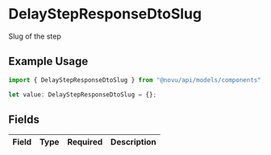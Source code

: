 # DelayStepResponseDtoSlug

Slug of the step

## Example Usage

```typescript
import { DelayStepResponseDtoSlug } from "@novu/api/models/components";

let value: DelayStepResponseDtoSlug = {};
```

## Fields

| Field       | Type        | Required    | Description |
| ----------- | ----------- | ----------- | ----------- |